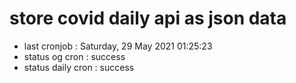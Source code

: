 # store covid daily api as json data

- last cronjob : Saturday, 29 May 2021 01:25:23
- status og cron : success
- status daily cron : success
      
      